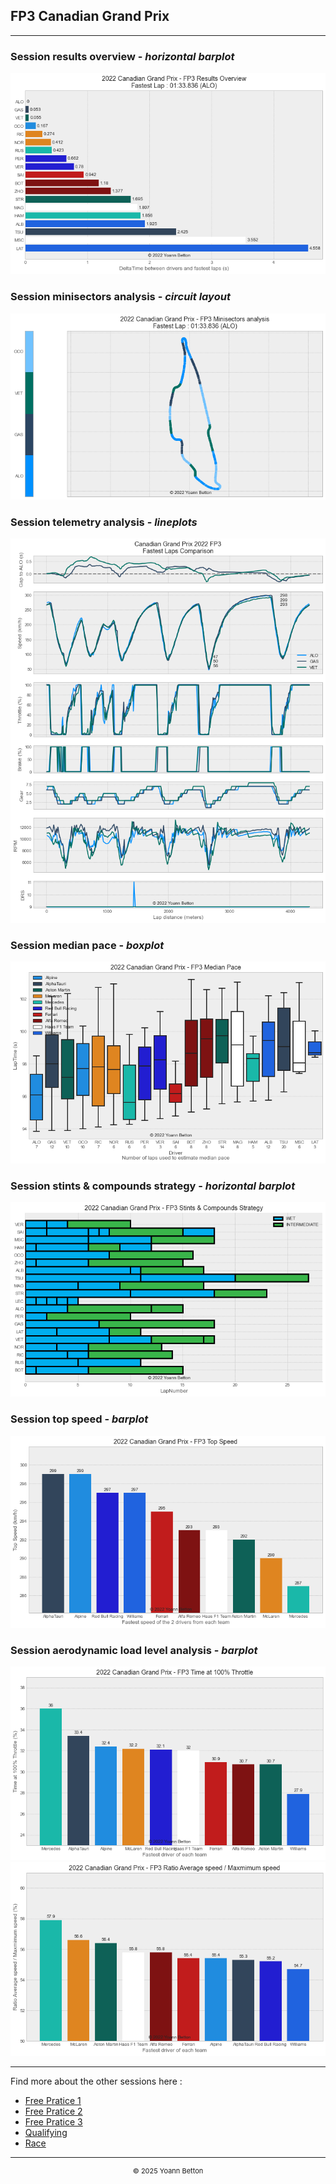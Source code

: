 ## FP3 Canadian Grand Prix

---

### Session results overview - *horizontal barplot*

<img src="/output/2022-06-19_Canadian_Grand_Prix/fp3_results_overview_white.png?raw=true"/>

### Session minisectors analysis - *circuit layout*

<img src="/output/2022-06-19_Canadian_Grand_Prix/fp3_minisectors_analysis_white.png?raw=true"/>

### Session telemetry analysis - *lineplots*

<img src="/output/2022-06-19_Canadian_Grand_Prix/fp3_telemetry_analysis_white.png?raw=true"/>

### Session median pace - *boxplot*

<img src="/output/2022-06-19_Canadian_Grand_Prix/fp3_median_pace_white.png?raw=true"/>

### Session stints & compounds strategy - *horizontal barplot*

<img src="/output/2022-06-19_Canadian_Grand_Prix/fp3_stints_compounds_stategy_white.png?raw=true"/>

### Session top speed - *barplot*

<img src="/output/2022-06-19_Canadian_Grand_Prix/topspeed_fp3_white.png?raw=true"/>

### Session aerodynamic load level analysis - *barplot*

<img src="/output/2022-06-19_Canadian_Grand_Prix/fp3_maximum_throttle_white.png?raw=true"/>

<img src="/output/2022-06-19_Canadian_Grand_Prix/fp3_speed_ratio_white.png?raw=true"/>

--- 

Find more about the other sessions here :
  - [Free Pratice 1](/page/FP1/2022-06-19_Canadian_Grand_Prix)  
  - [Free Pratice 2](/page/FP2/2022-06-19_Canadian_Grand_Prix) 
  - [Free Pratice 3](/page/FP3/2022-06-19_Canadian_Grand_Prix)
  - [Qualifying](/page/Qualifying/2022-06-19_Canadian_Grand_Prix) 
  - [Race](/page/Race/2022-06-19_Canadian_Grand_Prix)

---

<div style="text-align: center">
  <p style="font-size:11px">&copy; 2025 Yoann Betton</p>
</div>

<!-- ---

<p style="font-size:11px">Page generated from <a href="https://github.com/yoannbtn/yoannbtn.github.io">github.com/yoannbtn</a>.</p> -->
